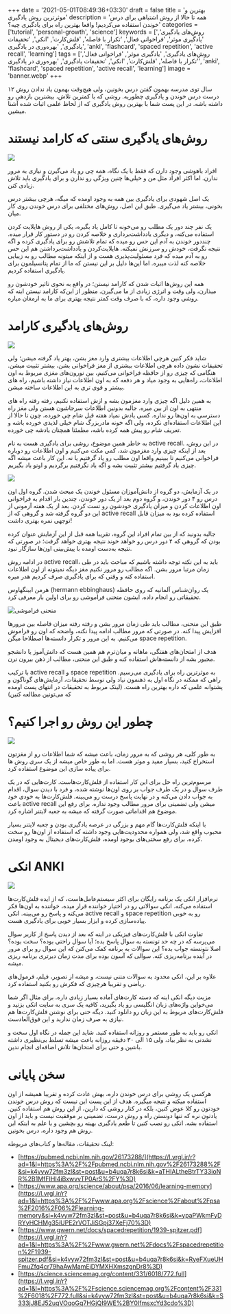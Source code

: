 +++
date = '2021-05-01T08:49:36+03:30'
draft = false
title = 'بهترین و موثرترین روش یادگیری'
description = 'همه تا حالا از روش اشتباهی برای درس خوندن استفاده می‌کردیم! واقعا بهترین راه برای یادگیری چیه؟'
categories = ['tutorial', 'personal-growth', 'science']
keywords = ['روش‌های یادگیری', 'یادگیری موثر', 'فراخوانی فعال', 'تکرار با فاصله', 'فلش‌کارت', 'انکی', 'تحقیقات یادگیری', 'بهره‌وری در یادگیری', 'anki', 'flashcard', 'spaced repetition', 'active recall', 'learning']
tags = ['روش‌های یادگیری', 'یادگیری موثر', 'فراخوانی فعال', 'تکرار با فاصله', 'فلش‌کارت', 'انکی', 'تحقیقات یادگیری', 'بهره‌وری در یادگیری', 'anki', 'flashcard', 'spaced repetition', 'active recall', 'learning']
image = 'banner.webp'
+++

۱۲ سال توی مدرسه بهمون گفتن درس بخونین، ولی هیچ‌وقت بهمون یاد ندادن روش درست درس خوندن و یادگیری چطوریه. روشی که با کمترین تلاش، بیشترین بازدهی رو داشته باشه. در این پست شما با بهترین روش یادگیری که از لحاظ علمی اثبات شده آشنا میشین.

# روش‌های یادگیری سنتی که کارامد نیستند

![](boring.webp)

افراد باهوشی وجود دارن که فقط با یک نگاه، همه چی رو یاد می‌گیرن و نیازی به مرور ندارن. اما اکثر افراد مثل من و خیلی‌ها چنین ویژگی رو ندارن و برای یادگیری باید تلاش زیادی کنن.

یک اصل شهودی برای یادگیری بین همه به وجود اومده که میگه، هرچی بیشتر درس بخونی، بیشتر یاد می‌گیری. طبق این اصل، روش‌های مختلفی برای درس خوندن روی کار میان.

یک نفر چند دور یک مطلب رو می‌خونه تا کامل یاد بگیره، یکی از روش هایلایت کردن استفاده می‌کنه، و دیگری یادداشت‌برداری و خلاصه کردن رو در دستور کار قرار میده. چنددور خوندن به آدم این حس رو میده که تمام تلاشش رو برای یادگیری کرده و اگه نتیجه نگرفت، خودش رو سرزنش نمیکنه. هایلایت‌کردن و یادداشت‌برداشتن هم این حس رو به آدم میده که فرد مسئولیت‌پذیری هست و از اینکه میتونه مطالب رو به زیبایی خلاصه کنه لذت میبره. اما این‌ها دلیل بر این نیستن که ما از تمام پتانسیلمون برای یادگیری استفاده کردیم.

همه این روش‌ها اثبات شدن که کارامد نیستن؛ در واقع به نحوی تاثیر خودشون رو میذارن، ولی وقت و انرژی زیادی از ما می‌گیرن. منظور از این‌که کارامد نیستن اینه که روشی وجود داره، که با صرف وقت کمتر نتیجه بهتری برای ما به ارمغان میاره.

# روش‌های یادگیری کارامد

![](book-peace.webp)

شاید فکر کنین هرچی اطلاعات بیشتری وارد مغز بشن، بهتر یاد گرفته میشن؛ ولی تحقیقات نشون داده هرچی اطلاعات بیشتری از مغز فراخوانی بشن، بیشتر تثبیت میشن. هنگامی که چیزی رو از حافظه فراخوانی می‌کنیم، بین نورون‌های مغزی مربوط به اون اطلاعات، راه‌هایی به وجود میاد و هر دفعه که به اون اطلاعات نیاز داشته باشیم، راه های بیشتر و قوی تری به این اطلاعات ساخته میشن.

به همین دلیل اگه چیزی وارد مغزمون بشه و ازش استفاده نکنیم، رفته رفته راه های منتهی به اون از بین میره. جالبه بدونین اطلاعات سرجاشون هستن ولی مغز راه دسترسی به اون‌ها رو نداره. کسی یادش نمیاد هفته قبل شام چی خورده، چون تا حالا از این اطلاعات استفاده‌ای نکرده، ولی اگه خونه مادربزرگ شام خیلی لذیذی خورده باشه و تعریف شام رو پیش همه کرده باشه، مطمئنا همچنان یادشه چی خورده.

به خاطر همین موضوع، روشی برای یادگیری هست به نام active recall. در این روش، بعد از اینکه چیزی وارد مغزمون شد، کمی مکث می‌کنیم و اون اطلاعات رو دوباره فراخوانی می‌کنیم تا ببینیم واقعا اون مطلب رو یاد گرفتیم یا نه. این کار باعث میشه اگه چیزی یاد گرفتیم بیشتر تثبیت بشه و اگه یاد نگرفتیم برگردیم و اونو یاد بگیریم.

![](group-study.webp)

در یک آزمایش، دو گروه از دانش‌آموزان مسئول خوندن یک مبحث شدن. گروه اول اون درس رو ۴ دور خوندن، و گروه دوم بعد از یک دور خوندن، چندین بار اقدام به فراخوانی اون اطلاعات کردن و میزان یادگیری خودشون رو تست کردن. بعد از یک هفته آزمونی از این دو گروه گرفته شد و گروهی که از active recall استفاده کرده بود به میزان قابل توجهی نمره بهتری داشت!

جالبه بدونید که از بین تمام افراد این گروه، تقریبا همه قبل از این آزمایش عنوان کرده بودن که گروهی که ۴ دور درس رو خواهد خوند نتیجه بهتری خواهد گرفت؛ در صورتی که نتیجه به‌دست اومده با پیش‌بینی اون‌ها سازگار نبود.

در ادامه روش active recall، باید به این نکته توجه داشته باشیم که مباحث باید در طی زمان مرتبا مرور بشن. اگه مطالب رو مرور نکنیم مغز دیگه نمیتونه از اون اطلاعات استفاده کنه و وقتی که برای یادگیری صرف کردیم هدر میره.

هرمن ابینگهاوس (hermann ebbinghaus) یک روان‌شناس آلمانیه که روی حافظه تحقیقاتی رو انجام داده. ایشون منحنی فراموشی رو برای اولین بار معرفی کرد.

![منحنی فراموشی](forgetting-curve.webp)

طبق این منحنی، مطالب باید طی زمان مرور بشن و رفته رفته میزان فاصله بین مرورها افزایش پیدا کنه. در صورتی که مرور مطالب ادامه پیدا نکنه، واضحه که اون رو فراموش می‌کنیم. به این مرور و تکرار دانسته‌ها اصطلاحا میگن space repetition.

هدف از امتحان‌های هفتگی، ماهانه و میان‌ترم هم همین هست که دانش‌آموز یا دانشجو مجبور بشه از دانسته‌هاش استفاده کنه و طبق این منحنی، مطالب از ذهن بیرون نرن.

با ترکیب active recall و space repetition به موثرترین راه برای یادگیری می‌رسیم. راهی که ممکنه در نگاه اول به ذهنمون نیاد ولی توسط تحقیقات، آزمایش‌های گوناگون و پشتوانه علمی که داره بهترین راه هست. (لینک مربوط به تحقیقات در انتهای پست اومده که می‌تونین مطالعه کنین)

# چطور این روش رو اجرا کنیم؟

![](thinking-man.webp)

به طور کلی، هر روشی که به مرور زمان، باعث میشه که شما اطلاعات رو از مغزتون استخراج کنید، بسیار مفید و موثر هست. اما به طور خاص میشه از یک سری روش ها برای پیاده سازی این موضوع استفاده کرد.

مرسوم‌ترین راه حل برای این کار استفاده از فلش‌کارت‌هاست. کارت‌هایی که در یک طرف سوال و در یک طرف جواب بر روی اون‌ها نوشته شده، و فرد با دیدن سوال، اقدام به جواب دادن می‌کنه و در نهایت پاسخ درست رو می‌بینه. فلش‌کارت‌ها به خودی خود باعث active recall میشن ولی تضمینی برای مرور مطالب وجود نداره. برای رفع این موضوع هم اقداماتی صورت گرفته که میشه به جعبه لایتنر اشاره کرد.

با اینکه فلش‌کارت‌ها گام مهم و بزرگی در عرصه یادگیری بودن و جعبه لایتنر بسیار محبوب واقع شد، ولی همواره محدودیت‌هایی وجود داشته که استفاده از اون‌ها رو سخت کرده. برای رفع سختی‌های بوجود اومده، فلش‌کارت‌های دیجیتال به وجود اومدن.

# انکی ANKI

![](anki.webp)

نرم‌افزار انکی یک برنامه رایگان برای اکثر سیستم‌عامل‌هاست، که از ایده فلش‌کارت‌ها استفاده می‌کنه. انکی سوالاتی رو در اختیار خواننده قرار میده، خواننده به اون‌ها فکر می‌کنه و پاسخ رو می‌بینه. انکی active recall و space repetition رو به خوبی پیاده‌سازی کرده و ابزار بسیار خوبی برای یادگیری هست.

تفاوت انکی با فلش‌کارت‌های فیزیکی در اینه که بعد از دیدن پاسخ از کاربر سوال می‌پرسه که در چه حد تونسته به سوال پاسخ بده؛ آیا سوال راحتی بوده؟ سخت بوده؟ اصلا نتونسته جواب بده؟ این سوالات به برنامه کمک می‌کنن که این سوال رو برای مرور در آینده برنامه‌ریزی کنه. سوالی که آسون بوده برای مدت زمان دیرتری برنامه ریزی میشه.

علاوه بر این، انکی محدود به سوالات متنی نیست، و میشه از تصویر، فیلم، فرمول‌های ریاضی و تقریبا هرچیزی که فکرش رو بکنید استفاده کرد.

مزیت دیگه انکی اینه که دسته کارت‌های آماده بسیار زیادی داره. برای مثال اگر شما می‌خواین واژه‌های زبان انگلیسی رو یاد بگیرید، کافیه یک سری به سایت انکی بزنید و فلش‌کارت‌های مربوط به این زبان رو دانلود کنید. دیگه حتی برای نوشتن فلش‌کارت‌ها هم نیازی به صرف زمان ندارید و این فوق‌العادست.

انکی رو باید به طور مستمر و روزانه استفاده کنید. شاید این جمله در نگاه اول سخت و نشدنی به نظر بیاد، ولی ۱۵ الی ۳۰ دقیقه روزانه باعث میشه تسلط بی‌نظیری داشته باشین و حتی برای امتحان‌ها تلاش اضافه‌ای انجام ندین.
# سخن پایانی
هرکسی یک روشی برای درس خوندن داره، بهش عادت کرده و تقریبا همیشه از اون استفاده میکنه و نتیجه میگیره. هدف از این پست این نیست که روش درس خوندن خودتون رو کلا عوض کنین، بلکه در کنار روشی که دارین، از این روش هم استفاده کنین. یادتون نره که تنها دونستن راه و روش درست، تضمینی بر موفقیت نیست و باید از اون استفاده بشه. انکی رو نصب کنین تا طعم یادگیری بهینه رو بچشین و با علم به اینکه این روش هم وجود داره، درس بخونین.

لینک تحقیقات، مقاله‌ها و کتاب‌های مربوطه:
- [https://pubmed.ncbi.nlm.nih.gov/26173288/](https://l.vrgl.ir/r?ad=1&l=https%3A%2F%2Fpubmed.ncbi.nlm.nih.gov%2F26173288%2F&si=k4vyw72fm3zl&st=post&u=b4uqa7r8k6si&k=aTHIALtheBtrTY33ioNR%2B1MfFIHI4iBxwvvTP0ArS%2FY%3D)
- [https://www.apa.org/science/about/psa/2016/06/learning-memory](https://l.vrgl.ir/r?ad=1&l=https%3A%2F%2Fwww.apa.org%2Fscience%2Fabout%2Fpsa%2F2016%2F06%2Flearning-memory&si=k4vyw72fm3zl&st=post&u=b4uqa7r8k6si&k=ypaPWkmFyDRYyHCHMg35iUPE2rVOTJiSGpj37XeFj70%3D)
- [https://www.gwern.net/docs/spacedrepetition/1939-spitzer.pdf](https://l.vrgl.ir/r?ad=1&l=https%3A%2F%2Fwww.gwern.net%2Fdocs%2Fspacedrepetition%2F1939-spitzer.pdf&si=k4vyw72fm3zl&st=post&u=b4uqa7r8k6si&k=RyeFXueUHFmuZfq4cr79haAwMamEjDYMXHXmszgnDr8%3D)
- [https://science.sciencemag.org/content/331/6018/772.full](https://l.vrgl.ir/r?ad=1&l=https%3A%2F%2Fscience.sciencemag.org%2Fcontent%2F331%2F6018%2F772.full&si=k4vyw72fm3zl&st=post&u=b4uqa7r8k6si&k=S333jJ8EJ52uqVOqoGq7HGjQI9WE%2BY0IfmsxcYd3cdo%3D)

